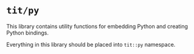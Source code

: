 # `tit/py`

This library contains utility functions for embedding Python and creating
Python bindings.

Everything in this library should be placed into `tit::py` namespace.
